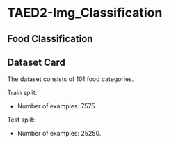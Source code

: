 # TAED2-Img_Classification

## Food Classification



## Dataset Card

The dataset consists of 101 food categories.

Train split:

- Number of examples: 7575.

Test split:

- Number of examples: 25250.



